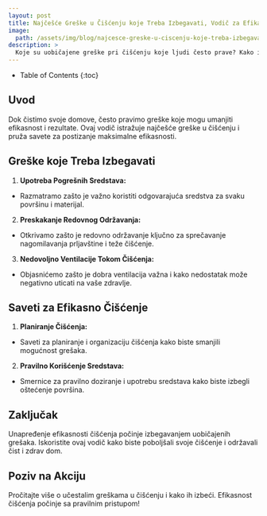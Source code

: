 ```yaml
---
layout: post
title: Najčešće Greške u Čišćenju koje Treba Izbegavati, Vodič za Efikasnost
image: 
  path: /assets/img/blog/najcesce-greske-u-ciscenju-koje-treba-izbegavati-vodic-za-efikasnost_dubinsko_pranje_ba.png
description: >
  Koje su uobičajene greške pri čišćenju koje ljudi često prave? Kako izbeći greške koje mogu umanjiti efikasnost čišćenja? Koji su saveti za unapređenje čišćenja i sprečavanje učestalih grešaka?
---
```



- Table of Contents
{:toc}


## Uvod

Dok čistimo svoje domove, često pravimo greške koje mogu umanjiti efikasnost i rezultate. Ovaj vodič istražuje najčešće greške u čišćenju i pruža savete za postizanje maksimalne efikasnosti.

## Greške koje Treba Izbegavati

1. **Upotreba Pogrešnih Sredstava:**
  - Razmatramo zašto je važno koristiti odgovarajuća sredstva za svaku površinu i materijal.

2. **Preskakanje Redovnog Održavanja:**
  - Otkrivamo zašto je redovno održavanje ključno za sprečavanje nagomilavanja prljavštine i teže čišćenje.

3. **Nedovoljno Ventilacije Tokom Čišćenja:**
  - Objasnićemo zašto je dobra ventilacija važna i kako nedostatak može negativno uticati na vaše zdravlje.

## Saveti za Efikasno Čišćenje

1. **Planiranje Čišćenja:**
  - Saveti za planiranje i organizaciju čišćenja kako biste smanjili mogućnost grešaka.

2. **Pravilno Korišćenje Sredstava:**
  - Smernice za pravilno doziranje i upotrebu sredstava kako biste izbegli oštećenje površina.

## Zaključak

Unapređenje efikasnosti čišćenja počinje izbegavanjem uobičajenih grešaka. Iskoristite ovaj vodič kako biste poboljšali svoje čišćenje i održavali čist i zdrav dom.

## Poziv na Akciju

Pročitajte više o učestalim greškama u čišćenju i kako ih izbeći. Efikasnost čišćenja počinje sa pravilnim pristupom!
